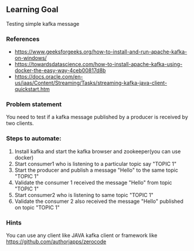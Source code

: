 ## Learning Goal
Testing simple kafka message

### References
- https://www.geeksforgeeks.org/how-to-install-and-run-apache-kafka-on-windows/
- https://towardsdatascience.com/how-to-install-apache-kafka-using-docker-the-easy-way-4ceb00817d8b
- https://docs.oracle.com/en-us/iaas/Content/Streaming/Tasks/streaming-kafka-java-client-quickstart.htm

### Problem statement
You need to test if a kafka message published by a producer is received by two clients.

### Steps to automate:
1. Install kafka and start the kafka browser and zookeeper(you can use docker)
2. Start consumer1 who is listening to a particular topic say "TOPIC 1"
3. Start the producer and publish a message "Hello" to the same topic "TOPIC 1"
4. Validate the consumer 1 received the message "Hello" from topic "TOPIC 1"
5. Start consumer2 who is listening to same topic  "TOPIC 1"
6. Validate the consumer 2 also received the message "Hello" published on topic "TOPIC 1"

### Hints
You can use any client like JAVA kafka client or framework like https://github.com/authorjapps/zerocode
